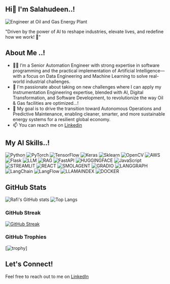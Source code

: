 ## Hi👋 I'm Salahudeen..! 
![Engineer at Oil and Gas Energy Plant](https://www.isa.org/getmedia/cbaa342f-69fc-42ec-934e-ee7108e12bd6/ISA-Standards-are-Practical-Solutions-from-Industry-Experts.jpg?width=300&height=192&ext=.jpg)

"Driven by the power of AI to reshape industries, elevate lives, and redefine how we work! 🤖"

## About Me ..!
- 👨‍💻 I’m a Senior Automation Engineer with strong expertise in software programming and the practical implementation of Artificial Intelligence—with a focus on Data Engineering and Machine Learning to solve real-world industrial challenges.
- 🚀 I'm passionate about taking on new challenges where I can apply my Instrumentation Engineering expertise, blended with AI, Digital Transformation, and Software Development, to revolutionize the way Oil & Gas facilities are optimized...!
- 💞️ My goal is to drive the transition toward Autonomous Operations and Predictive Maintenance, enabling cleaner, smarter, and more sustainable energy systems for a resilient global economy.
- 📫 You can reach me on [Linkedin](https://www.linkedin.com/in/salahudeen-muhammed-pmp-mba-6039b075)

## My AI Skills..!
![Python](https://img.shields.io/badge/Python-3776AB?style=for-the-badge&logo=python&logoColor=white)
![PyTorch](https://img.shields.io/badge/PyTorch-EE4C2C?style=for-the-badge&logo=pytorch&logoColor=white)
![TensorFlow](https://img.shields.io/badge/TensorFlow-FF6F00?style=for-the-badge&logo=tensorflow&logoColor=white)
![Keras](https://img.shields.io/badge/Keras-D00000?style=for-the-badge&logo=keras&logoColor=white)
![Sklearn](https://img.shields.io/badge/Sklearn-F7931E?style=for-the-badge&logo=scikit-learn&logoColor=white)
![OpenCV](https://img.shields.io/badge/OpenCV-5C3EE8?style=for-the-badge&logo=opencv&logoColor=white)
![AWS](https://img.shields.io/badge/AWS-232F3E?style=for-the-badge&logo=amazon-aws&logoColor=white)
![Flask](https://img.shields.io/badge/Flask-000000?style=for-the-badge&logo=flask&logoColor=white)
![LLM](https://img.shields.io/badge/LLM-3776AB?style=for-the-badge&logo=python&logoColor=white)
![RAG](https://img.shields.io/badge/RAG-violet?style=for-the-badge&logo=gradio&logoColor=white)
![FastAPI](https://img.shields.io/badge/FastAPI-darkgreen?style=for-the-badge&logo=fastapi&logoColor=white)
![HUGGINGFACE](https://img.shields.io/badge/HUGGINGFACE-yellow?style=for-the-badge&logo=huggingface&logoColor=white)
![JavaScript](https://img.shields.io/badge/JavaScript-F7DF1E?style=for-the-badge&logo=javascript&logoColor=black)
![STREAMLIT](https://img.shields.io/badge/Streamlit-FF4B4B?style=for-the-badge&logo=streamlit&logoColor=white)
![REACT](https://img.shields.io/badge/React-20232A?style=for-the-badge&logo=react&logoColor=61DAFB)
![SMOLAGENT](https://img.shields.io/badge/SmolAgent-1E1E1E?style=for-the-badge&logo=python&logoColor=white)
![GRADIO](https://img.shields.io/badge/gradio-orange?style=for-the-badge&logo=gradio&logoColor=white)
![LANGGRAPH](https://img.shields.io/badge/LangGraph-4B8BBE?style=for-the-badge&logo=langgraph&logoColor=white)
![LangChain](https://img.shields.io/badge/langchain-darkgreen?style=for-the-badge&logo=langchain&logoColor=white)
![LangFlow](https://img.shields.io/badge/langflow-black?style=for-the-badge&logo=langflow&logoColor=white)
![LLAMAINDEX](https://img.shields.io/badge/LlamaIndex-3E3E3E?style=for-the-badge&logo=python&logoColor=white)
![DOCKER](https://img.shields.io/badge/Docker-2496ED?style=for-the-badge&logo=docker&logoColor=white)



## GitHub Stats
![Rafi's GitHub stats](https://github-readme-stats.vercel.app/api?username=zalahu&show_icons=true&theme=radical)
![Top Langs](https://github-readme-stats.vercel.app/api/top-langs/?username=zalahu&layout=compact&theme=radical)
### GitHub Streak
[![GitHub Streak](https://github-readme-streak-stats.herokuapp.com/?user=zalahu&theme=radical)](https://git.io/streak-stats)

### GitHub Trophies
[![trophy](https://github-profile-trophy.vercel.app/?username=zalahu&theme=radical&no-frame=true&margin-w=15)]

## Let's Connect!
Feel free to reach out to me on [LinkedIn](https://www.linkedin.com/in/salahudeen-muhammed-pmp-mba-6039b075)

<!--
**zalahu/zalahu** is a ✨ _special_ ✨ repository because its `README.md` (this file) appears on your GitHub profile.

Here are some ideas to get you started:

- 🔭 I’m currently working on ...
- 🌱 I’m currently learning ...
- 👯 I’m looking to collaborate on ...
- 🤔 I’m looking for help with ...
- 💬 Ask me about ...
- 📫 How to reach me: ...
- 😄 Pronouns: ...
- ⚡ Fun fact: ...
-->
